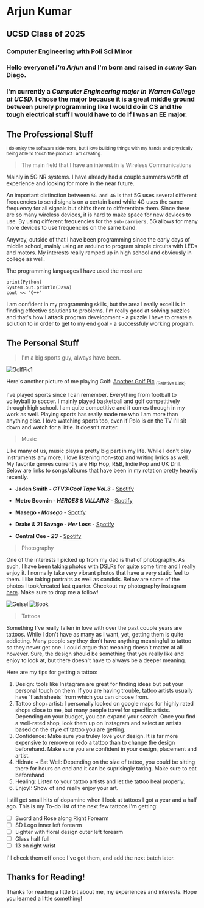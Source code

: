 # Arjun Kumar
## UCSD Class of 2025
### Computer Engineering with Poli Sci Minor


### **Hello everyone!** *I'm Arjun* and I'm born and **raised in _sunny_ San Diego**. 
### I'm currently a ***Computer Engineering major in Warren College at UCSD***. I chose the major because it is a great middle ground between purely programming like I would do in CS and the tough electrical stuff I would have to do if I was an EE major. 

## The Professional Stuff

<sub>I do enjoy the software side more, but I love building things with my hands and physically being able to touch the product I am creating.</sub>
> The main field that I have an interest in is Wireless Communications

Mainly in 5G NR systems. I have already had a couple summers worth of experience and looking for more in the near future. 

An important distinction between `5G and 4G` is that 5G uses several different frequencies to send signals on a certain band while 4G uses the same frequency for all signals but shifts them to differentiate them. Since there are so many wireless devices, it is hard to make space for new devices to use. By using different frequencies for the `sub-carriers`, 5G allows for many more devices to use frequencies on the same band.

Anyway, outside of that I have been programming since the early days of middle school, mainly using an arduino to program simple circuits with LEDs and motors. My interests really ramped up in high school and obviously in college as well.  

The programming languages I have used the most are 
```
print(Python)
System.out.println(Java)
cout << "C++"
```
I am confident in my programming skills, but the area I really excell is in finding effective solutions to problems. I'm really good at solving puzzles and that's how I attack program development - a puzzle I have to create a solution to in order to get to my end goal - a successfuly working program. 

## The Personal Stuff

>I'm a big sports guy, always have been. 

![GolfPic1](HP-3.jpg) 

Here's another picture of me playing Golf: [Another Golf Pic](./HP-4.jpg)       <sub>(Relative Link)</sub>

I've played sports since I can remember. Everything from football to volleyball to soccer. I mainly played basketball and golf competitively through high school. I am quite competitive and it comes through in my work as well. Playing sports has really made me who I am more than anything else. I love watching sports too, even if Polo is on the TV I'll sit down and watch for a little. It doesn't matter. 

>Music

Like many of us, music plays a pretty big part in my life. While I don't play instruments any more, I love listening non-stop and writing lyrics as well. My favorite genres currently are Hip Hop, R&B, Indie Pop and UK Drill. Below are links to songs/albums that have been in my rotation pretty heavily recently. 

- **Jaden Smith - _CTV3:Cool Tape Vol.3_** - [Spotify](https://open.spotify.com/album/2NuZ1TloomufyKf57ZLBQn?si=bI-MedOMRnSUJohv8Ut3Hg&dd=1&nd=1)

- **Metro Boomin - _HEROES & VILLAINS_** - [Spotify](https://open.spotify.com/album/7txGsnDSqVMoRl6RQ9XyZP?si=b-FtqC0cRxWzPpS9E9aMwg&dd=1&nd=1)

- **Masego - _Masego_** - [Spotify](https://open.spotify.com/album/2Og05vfN0U9RcT4mLeOW9S?si=PqGmrruLRFur7e39QbkUTA&dd=1&nd=1)

- **Drake & 21 Savage - _Her Loss_** - [Spotify](https://open.spotify.com/album/5MS3MvWHJ3lOZPLiMxzOU6?si=DNhwc-YhTay_pWmmTQeSXA&dd=1&nd=1)

- **Central Cee - _23_** - [Spotify](https://open.spotify.com/album/0SakL2ra5Cik5yQgKQBHGp?si=Vo0ajfbuTsiiAcEBrISbaw&dd=1&nd=1)

>Photography

One of the interests I picked up from my dad is that of photography. As such, I have been taking photos with DSLRs for quite some time and I really enjoy it. I normally take very vibrant photos that have a very static feel to them. I like taking portraits as well as candids. Below are some of the photos I took/created last quarter. Checkout my photography instagram [here](https://www.instagram.com/akphotography_13/?igshid=YmMyMTA2M2Y%3D). Make sure to drop me a follow!

![Geisel](Portfolio2-9.jpg)  ![Book](Portfolio2.jpg)

> Tattoos

Something I've really fallen in love with over the past couple years are tattoos. While I don't have as many as i want, yet, getting them is quite addicting. Many people say they don't have anything meaningful to tattoo so they never get one. I could argue that meaning doesn't matter at all however. Sure, the design should be something that you really like and enjoy to look at, but there doesn't have to always be a deeper meaning. 

Here are my tips for getting a tattoo:
1. Design: tools like Instagram are great for finding ideas but put your personal touch on them. If you are having trouble, tattoo artists usually have 'flash sheets' from which you can choose from. 
2. Tattoo shop+artist: I personally looked on google maps for highly rated shops close to me, but many people travel for specific artists. Depending on your budget, you can expand your search. Once you find a well-rated shop, look them up on Instagram and select an artists based on the style of tattoo you are getting. 
3. Confidence: Make sure you truley love your design. It is far more expensive to remove or redo a tattoo than to change the design beforehand. Make sure you are confident in your design, placement and artist. 
4. Hidrate + Eat Well: Depending on the size of tattoo, you could be sitting there for hours on end and it can be suprisingly taxing. Make sure to eat beforehand
5. Healing: Listen to your tattoo artists and let the tattoo heal properly.
6. Enjoy!: Show of and really enjoy your art. 

I still get small hits of dopamine when I look at tattoos I got a year and a half ago. 
This is my To-do list of the next few tattoos I'm getting:

- [ ] Sword and Rose along Right Forearm
- [ ] SD Logo inner left forearm
- [ ] Lighter with floral design outer left forearm
- [ ] Glass half full 
- [ ] 13 on right wrist

I'll check them off once I've got them, and add the next batch later. 


## Thanks for Reading!
Thanks for reading a little bit about me, my experiences and interests. Hope you learned a little something!